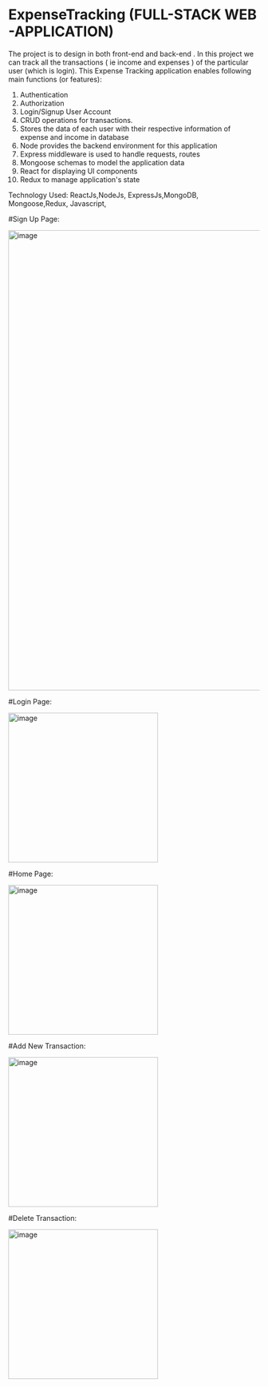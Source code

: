 # ExpenseTracking (FULL-STACK WEB -APPLICATION)

The project is to design in both front-end and back-end . In this project we can track all the transactions ( ie income and expenses ) of the particular user (which is login).
This Expense Tracking application enables following main functions (or features):
1. Authentication
2. Authorization
3. Login/Signup User Account
4. CRUD operations for transactions.
5. Stores the data of each user with their respective information of expense and income in database
6. Node provides the backend environment for this application
7. Express middleware is used to handle requests, routes
8. Mongoose schemas to model the application data
9. React for displaying UI components
10. Redux to manage application's state 

Technology Used:
ReactJs,NodeJs, ExpressJs,MongoDB, Mongoose,Redux, Javascript, 


#Sign Up Page:


<img width="922" alt="image" src="https://user-images.githubusercontent.com/88614647/220417573-a584d960-6451-4a94-b70c-11ac02954372.png">

#Login Page:


<img width="300" alt="image" src="https://user-images.githubusercontent.com/88614647/220417713-bcab29e2-0412-4deb-8f75-0fa1b97665f1.png">


#Home Page:


<img width="300" alt="image" src="https://user-images.githubusercontent.com/88614647/220421697-c2fd58c0-5d61-496e-ba6c-6c85ed204877.png">


#Add New Transaction:


<img width="300" alt="image" src="https://user-images.githubusercontent.com/88614647/220415910-1c95e3d0-dad7-43c9-838d-fe8e4a52943a.png">


#Delete Transaction:


<img width="300" alt="image" src="https://user-images.githubusercontent.com/88614647/220421988-a743df66-26e4-4307-a65e-8e3f5f156ae7.png">

